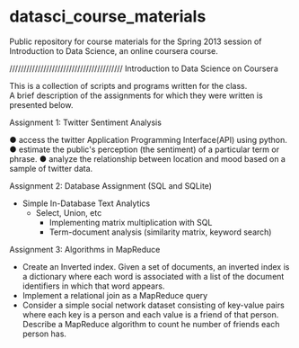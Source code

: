 datasci_course_materials
========================

Public repository for course materials for the Spring 2013 session of Introduction to Data Science, an online coursera course.

////////////////////////////////////////
Introduction to Data Science on Coursera

This is a collection of scripts and programs written for the class.  
A brief description of the assignments for which they were written is presented below.



Assignment 1: Twitter Sentiment Analysis
 
●      access the twitter Application Programming Interface(API) using python.
●      estimate the public's perception (the sentiment) of a particular term or phrase.
●      analyze the relationship between location and mood based on a sample of twitter data.


Assignment 2: Database Assignment (SQL and SQLite)
- Simple In-Database Text Analytics
  - Select, Union, etc
	- Implementing matrix multiplication with SQL
	- Term-document analysis (similarity matrix, keyword search)

Assignment 3: Algorithms in MapReduce
- Create an Inverted index. Given a set of documents, an inverted index is a dictionary where each word is associated with a list of the document identifiers in which that word appears.
- Implement a relational join as a MapReduce query
- Consider a simple social network dataset consisting of key-value pairs where each key is a person and each value is a friend of that person. Describe a MapReduce algorithm to count he number of friends each person has.
